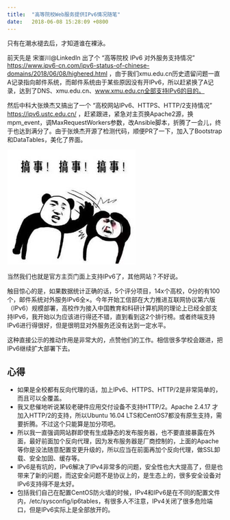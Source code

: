 ```yaml
---
title:  "高等院校Web服务提供IPv6情况随笔"
date:   2018-06-08 15:28:09 +0800
---
```


只有在潮水褪去后，才知道谁在裸泳。

前天先是 宋崟川@LinkedIn 出了个 “高等院校 IPv6 对外服务支持情况” https://www.ipv6-cn.com/ipv6-status-of-chinese-domains/2018/06/08/highered.html ，由于我们xmu.edu.cn历史遗留问题一直A记录指向邮件系统，而邮件系统由于某些原因没有开IPv6，所以赶紧换了A记录，达到了DNS、xmu.edu.cn、www.xmu.edu.cn全部支持IPv6的目的。

然后中科大张焕杰又搞出了一个 “高校网站IPv6、HTTPS、HTTP/2支持情况” https://ipv6.ustc.edu.cn/ ，赶紧跟进，紧急对主页换Apache2源，换mpm_event，调MaxRequestWorkers参数，改Ansible脚本，折腾了一会儿，终于也达到满分了。由于张焕杰开源了检测代码，顺便PR了一下，加入了Bootstrap和DataTables，美化了界面。

![](/images/2018/gsq.jpg)

当然我们也就是官方主页门面上支持IPv6了，其他网站？不好说。

触目惊心的是，如果数据统计正确的话，5个评分项目，14x个高校，0分的有100个，邮件系统对外服务IPv6全×。今年开始工信部在大力推进互联网协议第六版（IPv6）规模部署，高校作为接入中国教育和科研计算机网的理论上已经全部支持IPv6，我开始以为应该进行得还不错，直到看到这2个排行榜。或者终端支持IPv6进行得很好，但是很明显对外服务还没有达到一定水平。

这种直接公示的推动作用是非常大的，点赞他们的工作。相信很多学校会跟进，把IPv6继续扩大部署下去。

## 心得

- 如果是全校都有反向代理的话，加上IPv6、HTTPS、HTTP/2是非常简单的，而且可以全覆盖。
- 我又悲催地听说某较老硬件应用交付设备不支持HTTP/2。Apache 2.4.17 才加入HTTP/2的支持，所以Ubuntu 16.04 LTS和CentOS7都没有原生支持，需要折腾。不过这个只能算是加分项吧。
- 所以我一直强调网站群即使有生成静态的发布服务器，也不要直接暴露在外面，最好前面加个反向代理，因为发布服务器是厂商控制的，上面的Apache等你是没法随意配置变更升级的，所以应当在前面再加个反向代理，做SSL卸载、安全加固、缓存等。
- IPv6是有坑的，IPv6解决了IPv4非常多的问题，安全性也大大提高了，但是也带来了新的问题，而这安全问题不是协议上的，是生态上的，很多安全设备对IPv6支持得不是太好。
- 包括我们自己在配置CentOS防火墙的时候，IPv4和IPv6是在不同的配置文件内，/etc/sysconfig/ip6tables，有很多人不注意，IPv4关闭了很多危险端口，但是IPv6实际上是全部放开的。
